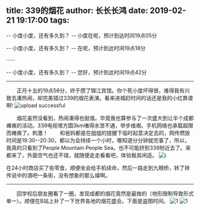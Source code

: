 title: 339的烟花
author: 长长长鸿
date: 2019-02-21 19:17:00
tags:
---
-- 小度小度，还有多久到？
-- 小度在呢，预计到达时间19点05分

-- 小度小度，还有多久到？
-- 在呢，预计到达时间19点18分

······

-- 小度小度，还有多久到？
-- 您好，预计到达时间19点42分

***
　　正月十五的19点56分，终于攒了锦江宾馆。你个死小度坏得很，难得我有兴致去凑热闹，却完美错过339的烟花表演。看来进城赶时间的话还是我的小红靠谱啊!
![upload successful](/images/images/bike.png)

　　烟花虽然没看到，热闹凑得也挺值。毕竟我也算参与了一次盛大到让半个成都瘫痪的活动。339电视塔方圆3km堵得水泄不通，举步维艰。手机网络也承载超限而瘫痪了。刺激！
　　和爸妈都是在姐姐的提醒下临时起意决定去的，网传燃放时间是19:30--20:30，都以为会持续一个小时，哪知道分分钟就完事了，所以，我真的只看到了People Mountain People Sea。也不可能挤到339附近去了。来都来了，外面空气也还不错，就随便走走看看吧，体验极其闲适。
![i](/images/19-2-21/shop.jpg)

在24小时商店买了些零食，顺便坐会给手机续命，然后一路走到九眼桥，转了转传说中的酒吧一条街，没有想象的那么燥啊。

***
　　回学校后朋友圈看了一圈，发现成都的烟花竟然是最挫的（地形限制导致形式单一）。顺便在B站上补了一下世界各地的烟花盛会。下面是盗图时间。
![1](/images/19-2-21/1.jpg)
![1](/images/19-2-21/2.jpg)